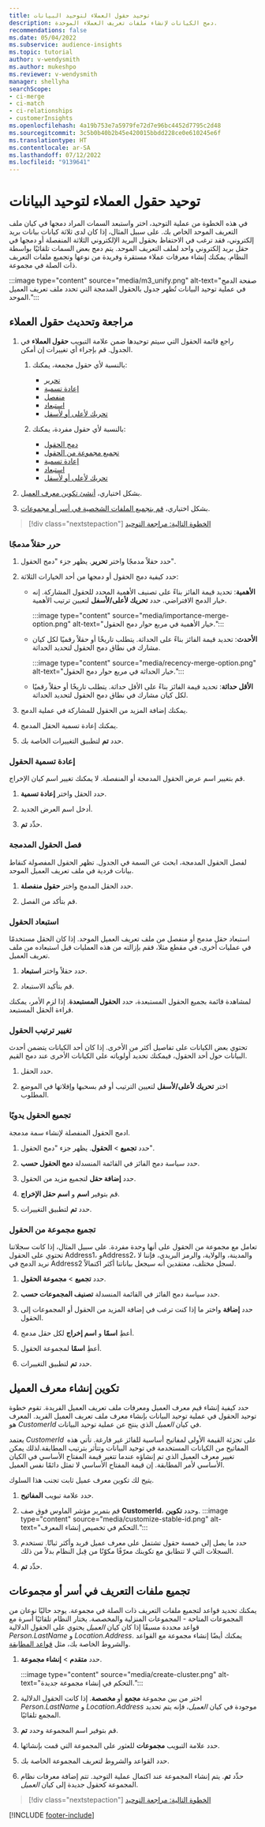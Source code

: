 ```yaml
---
title: توحيد حقول العملاء لتوحيد البيانات
description: دمج الكيانات لإنشاء ملفات تعريف العملاء الموحدة.
recommendations: false
ms.date: 05/04/2022
ms.subservice: audience-insights
ms.topic: tutorial
author: v-wendysmith
ms.author: mukeshpo
ms.reviewer: v-wendysmith
manager: shellyha
searchScope:
- ci-merge
- ci-match
- ci-relationships
- customerInsights
ms.openlocfilehash: 4a19b753e7a5979fe72d7e96bc4452d7795c2d48
ms.sourcegitcommit: 3c5b0b40b2b45e420015bbdd228ce0e610245e6f
ms.translationtype: HT
ms.contentlocale: ar-SA
ms.lasthandoff: 07/12/2022
ms.locfileid: "9139641"
---
```

# <a name="unify-customer-fields-for-data-unification"></a>توحيد حقول العملاء لتوحيد البيانات

في هذه الخطوة من عملية التوحيد، اختر واستبعد السمات المراد دمجها في كيان ملف التعريف الموحد الخاص بك. على سبيل المثال، إذا كان لدى ثلاثة كيانات بيانات بريد إلكتروني، فقد ترغب في الاحتفاظ بحقول البريد الإلكتروني الثلاثة المنفصلة أو دمجها في حقل بريد إلكتروني واحد لملف التعريف الموحد. يتم دمج بعض السمات تلقائيًا بواسطة النظام. يمكنك إنشاء معرفات عملاء مستقرة وفريدة من نوعها وتجميع ملفات التعريف ذات الصلة في مجموعة.

:::image type="content" source="media/m3_unify.png" alt-text="صفحة الدمج في عملية توحيد البيانات تُظهر جدول بالحقول المدمجة التي تحدد ملف تعريف العميل الموحد.":::

## <a name="review-and-update-the-customer-fields"></a>مراجعة وتحديث حقول العملاء

1. راجع قائمة الحقول التي سيتم توحيدها ضمن علامة التبويب **حقول العملاء** في الجدول. قم بإجراء أي تغييرات إن أمكن.

   1. بالنسبة لأي حقول مجمعة، يمكنك:
      - [تحرير](#edit-a-merged-field)
      - [إعادة تسمية](#rename-fields)
      - [منفصل](#separate-merged-fields)
      - [استبعاد](#exclude-fields)
      - [تحريك لأعلى أو لأسفل](#change-the-order-of-fields)

   1. بالنسبة لأي حقول مفردة، يمكنك:
      - [دمج الحقول](#combine-fields-manually)
      - [تجميع مجموعة من الحقول](#combine-a-group-of-fields)
      - [إعادة تسمية](#rename-fields)
      - [استبعاد](#exclude-fields)
      - [تحريك لأعلى أو لأسفل](#change-the-order-of-fields)

1. بشكل اختياري، [أنشئ تكوين معرف العميل](#configure-customer-id-generation).

1. بشكل اختياري، [قم بتجميع الملفات الشخصية في أسر أو مجموعات](#group-profiles-into-households-or-clusters).

> [!div class="nextstepaction"]
> [الخطوة التالية: مراجعة التوحيد](review-unification.md)

### <a name="edit-a-merged-field"></a>حرر حقلاً مدمجًا

1. حدد حقلاً مدمجًا واختر **تحرير**. يظهر جزء "دمج الحقول".

1. حدد كيفية دمج الحقول أو دمجها من أحد الخيارات الثلاثة:
    - **الأهمية**: تحديد قيمة الفائز بناءً على تصنيف الأهمية المحدد للحقول المشاركة. إنه خيار الدمج الافتراضي. حدد **تحريك لأعلى/لأسفل** لتعيين ترتيب الأهمية.

      :::image type="content" source="media/importance-merge-option.png" alt-text="خيار الأهمية في مربع حوار دمج الحقول.":::

    - **الأحدث**: تحديد قيمة الفائز بناءً على الحداثة. يتطلب تاريخًا أو حقلاً رقميًا لكل كيان مشارك في نطاق دمج الحقول لتحديد الحداثة.

      :::image type="content" source="media/recency-merge-option.png" alt-text="خيار الحداثة في مربع حوار دمج الحقول.":::

    - **الأقل حداثة**: تحديد قيمة الفائز بناءً على الأقل حداثة. يتطلب تاريخًا أو حقلاً رقميًا لكل كيان مشارك في نطاق دمج الحقول لتحديد الحداثة.

1. يمكنك إضافة المزيد من الحقول للمشاركة في عملية الدمج.

1. يمكنك إعادة تسمية الحقل المدمج.

1. حدد **تم** لتطبيق التغييرات الخاصة بك.

### <a name="rename-fields"></a>إعادة تسمية الحقول

قم بتغيير اسم عرض الحقول المدمجة أو المنفصلة. لا يمكنك تغيير اسم كيان الإخراج.

1. حدد الحقل واختر **إعادة تسمية**.

1. أدخل اسم العرض الجديد.

1. حدِّد **تم**.

### <a name="separate-merged-fields"></a>فصل الحقول المدمجة

لفصل الحقول المدمجة، ابحث عن السمة في الجدول. تظهر الحقول المفصولة كنقاط بيانات فردية في ملف تعريف العميل الموحد.

1. حدد الحقل المدمج واختر **حقول منفصلة**.

1. قم بتأكد من الفصل.

### <a name="exclude-fields"></a>استبعاد الحقول

استبعاد حقل مدمج أو منفصل من ملف تعريف العميل الموحد. إذا كان الحقل مستخدمًا في عمليات أخرى، في مقطع مثلا، فقم بإزالته من هذه العمليات قبل استبعاده من ملف تعريف العميل.

1. حدد حقلاً واختر **استبعاد**.

1. قم بتأكيد الاستبعاد.

لمشاهدة قائمة بجميع الحقول المستبعدة، حدد **الحقول المستبعدة**. إذا لزم الأمر، يمكنك قراءة الحقل المستبعد.

### <a name="change-the-order-of-fields"></a>تغيير ترتيب الحقول

تحتوي بعض الكيانات على تفاصيل أكثر من الأخرى. إذا كان أحد الكيانات يتضمن أحدث البيانات حول أحد الحقول، فيمكنك تحديد أولوياته على الكيانات الأخرى عند دمج القيم.

1. حدد الحقل.
  
1. اختر **تحريك لأعلى/لأسفل** لتعيين الترتيب أو قم بسحبها وإفلاتها في الموضع المطلوب.

### <a name="combine-fields-manually"></a>تجميع الحقول يدويًا

ادمج الحقول المنفصلة لإنشاء سمة مدمجة.

1. حدد **تجميع** > **الحقول**. يظهر جزء "دمج الحقول".

1. حدد سياسة دمج الفائز في القائمة المنسدلة **دمج الحقول حسب**.

1. حدد **إضافة حقل** لتجميع مزيد من الحقول.

1. قم بتوفير **اسم** و **اسم حقل الإخراج**.

1. حدد **تم** لتطبيق التغييرات.

### <a name="combine-a-group-of-fields"></a>تجميع مجموعة من الحقول

تعامل مع مجموعة من الحقول على أنها وحدة مفردة. على سبيل المثال، إذا كانت سجلاتنا تحتوي على الحقول Address1، وAddress2، والمدينة، والولاية، والرمز البريدي، فإننا لا نريد الدمج في Address2 لسجل مختلف، معتقدين أنه سيجعل بياناتنا أكثر اكتمالاً.

1. حدد **تجميع** > **مجموعة الحقول**.

1. حدد سياسة دمج الفائز في القائمة المنسدلة **‏‫تصنيف المجموعات حسب‬**.

1. حدد **إضافة** واختر ما إذا كنت ترغب في إضافة المزيد من الحقول أو المجموعات إلى الحقول.

1. أعطِ **اسمًا** و **اسم إخراج** لكل حقل مدمج.

1. أعطِ **اسمًا** لمجموعة الحقول.

1. حدد **تم** لتطبيق التغييرات.

## <a name="configure-customer-id-generation"></a>تكوين إنشاء معرف العميل

حدد كيفية إنشاء قيم معرف العميل ومعرفات ملف تعريف العميل الفريدة. تقوم خطوة توحيد الحقول في عملية توحيد البيانات بإنشاء معرف ملف تعريف العميل الفريد. المعرف هو *CustomerId* في كيان *العميل* الذي ينتج عن عملية توحيد البيانات.

يعتمد *CustomerId*  على تجزئة القيمة الأولى لمفاتيح أساسية للفائز غير فارغة. تأتي هذه المفاتيح من الكيانات المستخدمة في توحيد البيانات وتتأثر بترتيب المطابقة.لذلك يمكن تغيير معرف العميل الذي تم إنشاؤه عندما تتغير قيمة المفتاح الأساسي في الكيان الأساسي لأمر المطابقة. إن قيمة المفتاح الأساسي لا تمثل دائمًا نفس العميل.

يتيح لك تكوين معرف عميل ثابت تجنب هذا السلوك.

1. حدد علامة تبويب **المفاتيح**.

1. قم بتمرير مؤشر الماوس فوق صف **CustomerId**، وحدد **تكوين**.
   :::image type="content" source="media/customize-stable-id.png" alt-text="التحكم في تخصيص إنشاء المعرف.":::

1. حدد ما يصل إلى خمسة حقول تشتمل على معرف عميل فريد وأكثر ثباتًا. تستخدم السجلات التي لا تتطابق مع تكوينك معرّفًا مكوّنًا من قِبل النظام بدلاً من ذلك.  

1. حدِّد **تم**.

## <a name="group-profiles-into-households-or-clusters"></a>تجميع ملفات التعريف في أسر أو مجموعات

يمكنك تحديد قواعد لتجميع ملفات التعريف ذات الصلة في مجموعة. يوجد حاليًا نوعان من المجموعات المتاحة - المجموعات المنزلية والمخصصة. يختار النظام تلقائيًا أسرة مع قواعد محددة مسبقًا إذا كان كيان *العميل* يحتوي على الحقول الدلالية *Person.LastName* و *Location.Address*. يمكنك أيضًا إنشاء مجموعة مع القواعد والشروط الخاصة بك، مثل [قواعد المطابقة](match-entities.md#define-rules-for-match-pairs).

1. حدد **متقدم** > **إنشاء مجموعة**.

   :::image type="content" source="media/create-cluster.png" alt-text="التحكم في إنشاء مجموعة جديدة.":::

1. اختر من بين مجموعة **مجمع** أو **مخصصة**. إذا كانت الحقول الدلالية *Person.LastName* و *Location.Address* موجودة في كيان *العميل*، فإنه يتم تحديد المجمع تلقائيًا.

1. قم بتوفير اسم المجموعة وحدد **تم**.

1. حدد علامة التبويب **مجموعات** للعثور على المجموعة التي قمت بإنشائها.

1. حدد القواعد والشروط لتعريف المجموعة الخاصة بك.

1. حدِّد **تم**. يتم إنشاء المجموعة عند اكتمال عملية التوحيد. تتم إضافة معرفات نظام المجموعة كحقول جديدة إلى كيان *العميل*.

> [!div class="nextstepaction"]
> [الخطوة التالية: مراجعة التوحيد](review-unification.md)

[!INCLUDE [footer-include](includes/footer-banner.md)]

